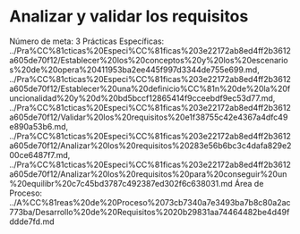 # Analizar y validar los requisitos

Número de meta: 3
Prácticas Específicas: ../Pra%CC%81cticas%20Especi%CC%81ficas%203e22172ab8ed4ff2b3612a605de70f12/Establecer%20los%20conceptos%20y%20los%20escenarios%20de%20opera%20411953ba2ee445f997d3344de755e699.md, ../Pra%CC%81cticas%20Especi%CC%81ficas%203e22172ab8ed4ff2b3612a605de70f12/Establecer%20una%20definicio%CC%81n%20de%20la%20funcionalidad%20y%20d%20bd5bccf12865414f9cceebdf9ec53d77.md, ../Pra%CC%81cticas%20Especi%CC%81ficas%203e22172ab8ed4ff2b3612a605de70f12/Validar%20los%20requisitos%20e1f38755c42e4367a4dfc49e890a53b6.md, ../Pra%CC%81cticas%20Especi%CC%81ficas%203e22172ab8ed4ff2b3612a605de70f12/Analizar%20los%20requisitos%20283e56b6bc3c4dafa829e200ce6487f7.md, ../Pra%CC%81cticas%20Especi%CC%81ficas%203e22172ab8ed4ff2b3612a605de70f12/Analizar%20los%20requisitos%20para%20conseguir%20un%20equilibr%20c7c45bd3787c492387ed302f6c638031.md
Área de Proceso: ../A%CC%81reas%20de%20Proceso%2073cb7340a7e3493ba7b8c80a2ac773ba/Desarrollo%20de%20Requisitos%2020b29831aa74464482be4d49fddde7fd.md